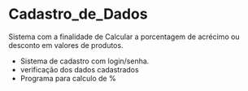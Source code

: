 # Cadastro_de_Dados
Sistema com a finalidade de Calcular a porcentagem de acrécimo ou desconto em valores de produtos.
- Sistema de cadastro com login/senha.
- verificação dos dados cadastrados
- Programa para calculo de %
